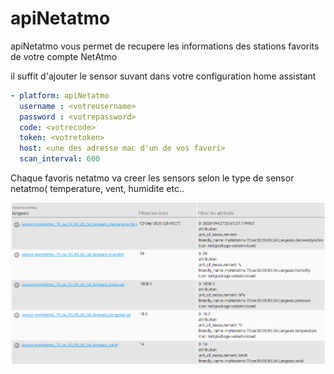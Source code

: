 # apiNetatmo
apiNetatmo vous permet de recupere les informations des stations favorits de votre compte NetAtmo


il suffit d'ajouter le sensor suvant dans votre configuration home assistant


```yaml
- platform: apiNetatmo
  username : <votreusername>
  password : <votrepassword>
  code: <votrecode>
  token: <votretoken>
  host: <une des adresse mac d'un de vos favori>
  scan_interval: 600
```


Chaque favoris netatmo va creer les sensors selon le type de sensor netatmo( temperature, vent, humidite etc..

![picture](img/sensor.png)
